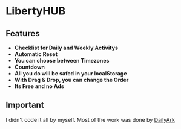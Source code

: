 # LibertyHUB

## Features

- **Checklist for Daily and Weekly Activitys**
- **Automatic Reset**
- **You can choose between Timezones**
- **Countdown**
- **All you do will be safed in your localStorage**
- **With Drag & Drop, you can change the Order**
- **Its Free and no Ads**


## Important

I didn't code it all by myself. Most of the work was done by [DailyArk](https://github.com/dailyark/)